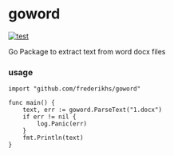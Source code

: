 # goword   
[![test](https://github.com/frederikhs/goword/actions/workflows/test.yml/badge.svg)](https://github.com/frederikhs/goword/actions/workflows/test.yml)

Go Package to extract text from word docx files

### usage

```
import "github.com/frederikhs/goword"

func main() {
    text, err := goword.ParseText("1.docx")
    if err != nil {
        log.Panic(err)
    }
    fmt.Println(text)
}
```
